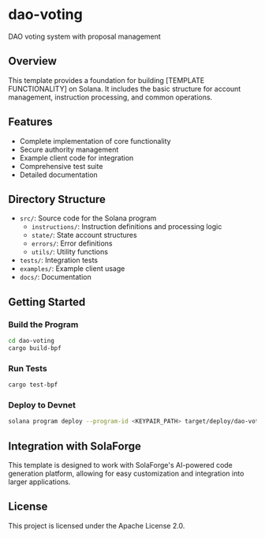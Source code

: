 # dao-voting

DAO voting system with proposal management

## Overview

This template provides a foundation for building [TEMPLATE FUNCTIONALITY] on Solana. It includes the basic structure for account management, instruction processing, and common operations.

## Features

- Complete implementation of core functionality
- Secure authority management
- Example client code for integration
- Comprehensive test suite
- Detailed documentation

## Directory Structure

- `src/`: Source code for the Solana program
  - `instructions/`: Instruction definitions and processing logic
  - `state/`: State account structures
  - `errors/`: Error definitions
  - `utils/`: Utility functions
- `tests/`: Integration tests
- `examples/`: Example client usage
- `docs/`: Documentation

## Getting Started

### Build the Program

```bash
cd dao-voting
cargo build-bpf
```

### Run Tests

```bash
cargo test-bpf
```

### Deploy to Devnet

```bash
solana program deploy --program-id <KEYPAIR_PATH> target/deploy/dao-voting.so
```

## Integration with SolaForge

This template is designed to work with SolaForge's AI-powered code generation platform, allowing for easy customization and integration into larger applications.

## License

This project is licensed under the Apache License 2.0.
